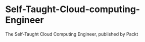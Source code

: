 # Self-Taught-Cloud-computing-Engineer
The Self-Taught Cloud Computing Engineer, published by Packt
